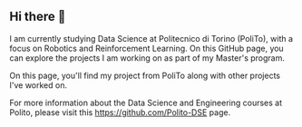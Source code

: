 ## Hi there 👋

I am currently studying Data Science at Politecnico di Torino (PoliTo), with a focus on Robotics and Reinforcement Learning. On this GitHub page, you can explore the projects I am working on as part of my Master's program.  

On this page, you'll find my project from PoliTo along with other projects I've worked on.  

For more information about the Data Science and Engineering courses at Polito, please visit this https://github.com/Polito-DSE page.

<!--
**ArashDaneshvar/ArashDaneshvar** is a ✨ _special_ ✨ repository because its `README.md` (this file) appears on your GitHub profile.

Here are some ideas to get you started:

- 🔭 I’m currently working on ...
- 🌱 I’m currently learning ...
- 👯 I’m looking to collaborate on ...
- 🤔 I’m looking for help with ...
- 💬 Ask me about ...
- 📫 How to reach me: ...
- 😄 Pronouns: ...
- ⚡ Fun fact: ...
-->

